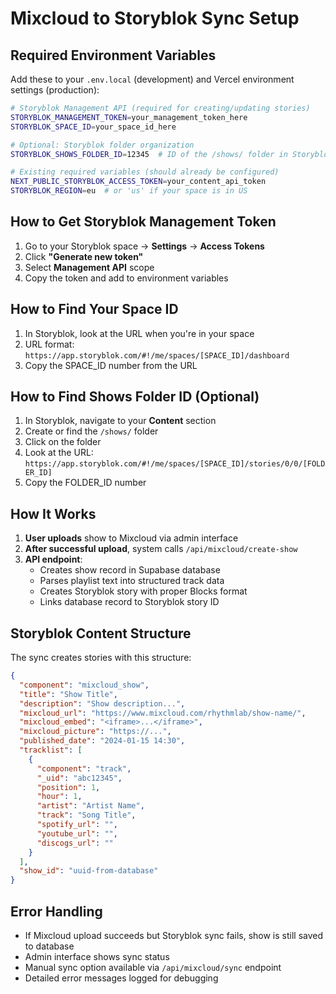 # Mixcloud to Storyblok Sync Setup

## Required Environment Variables

Add these to your `.env.local` (development) and Vercel environment settings (production):

```bash
# Storyblok Management API (required for creating/updating stories)
STORYBLOK_MANAGEMENT_TOKEN=your_management_token_here
STORYBLOK_SPACE_ID=your_space_id_here

# Optional: Storyblok folder organization
STORYBLOK_SHOWS_FOLDER_ID=12345  # ID of the /shows/ folder in Storyblok

# Existing required variables (should already be configured)
NEXT_PUBLIC_STORYBLOK_ACCESS_TOKEN=your_content_api_token
STORYBLOK_REGION=eu  # or 'us' if your space is in US
```

## How to Get Storyblok Management Token

1. Go to your Storyblok space → **Settings** → **Access Tokens**
2. Click **"Generate new token"**
3. Select **Management API** scope
4. Copy the token and add to environment variables

## How to Find Your Space ID

1. In Storyblok, look at the URL when you're in your space
2. URL format: `https://app.storyblok.com/#!/me/spaces/[SPACE_ID]/dashboard`
3. Copy the SPACE_ID number from the URL

## How to Find Shows Folder ID (Optional)

1. In Storyblok, navigate to your **Content** section
2. Create or find the `/shows/` folder
3. Click on the folder
4. Look at the URL: `https://app.storyblok.com/#!/me/spaces/[SPACE_ID]/stories/0/0/[FOLDER_ID]`
5. Copy the FOLDER_ID number

## How It Works

1. **User uploads** show to Mixcloud via admin interface
2. **After successful upload**, system calls `/api/mixcloud/create-show`
3. **API endpoint**:
   - Creates show record in Supabase database
   - Parses playlist text into structured track data
   - Creates Storyblok story with proper Blocks format
   - Links database record to Storyblok story ID

## Storyblok Content Structure

The sync creates stories with this structure:

```json
{
  "component": "mixcloud_show",
  "title": "Show Title",
  "description": "Show description...",
  "mixcloud_url": "https://www.mixcloud.com/rhythmlab/show-name/",
  "mixcloud_embed": "<iframe>...</iframe>",
  "mixcloud_picture": "https://...",
  "published_date": "2024-01-15 14:30",
  "tracklist": [
    {
      "component": "track",
      "_uid": "abc12345",
      "position": 1,
      "hour": 1,
      "artist": "Artist Name",
      "track": "Song Title",
      "spotify_url": "",
      "youtube_url": "",
      "discogs_url": ""
    }
  ],
  "show_id": "uuid-from-database"
}
```

## Error Handling

- If Mixcloud upload succeeds but Storyblok sync fails, show is still saved to database
- Admin interface shows sync status
- Manual sync option available via `/api/mixcloud/sync` endpoint
- Detailed error messages logged for debugging